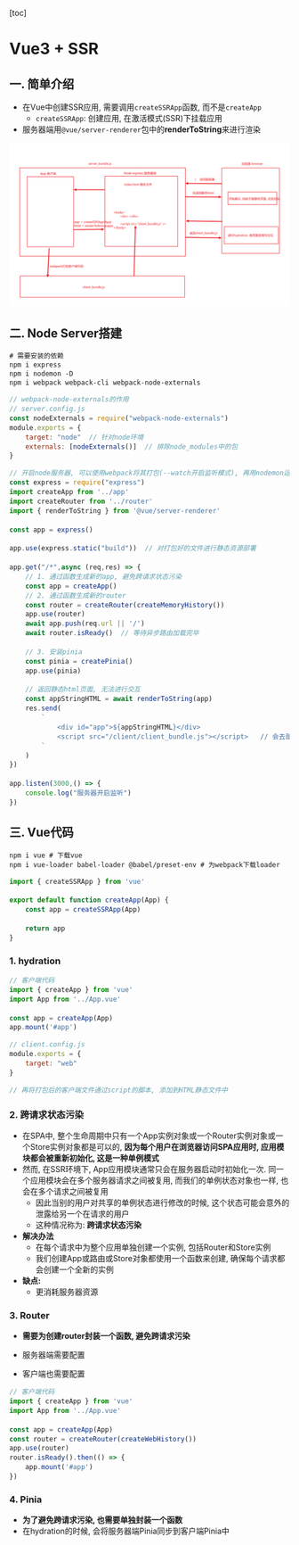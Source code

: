 [toc]

# Vue3 + SSR

## 一. 简单介绍

- 在Vue中创建SSR应用, 需要调用`createSSRApp`函数, 而不是`createApp`
  - `createSSRApp`: 创建应用, 在激活模式(SSR)下挂载应用
- 服务器端用`@vue/server-renderer`包中的**renderToString**来进行渲染

![Snipaste_2023-01-29_20-55-17](.\图片\Snipaste_2023-01-29_20-55-17.png)

## 二. Node Server搭建

```shell
# 需要安装的依赖
npm i express
npm i nodemon -D
npm i webpack webpack-cli webpack-node-externals 
```

```js
// webpack-node-externals的作用
// server.config.js
const nodeExternals = require("webpack-node-externals")
module.exports = {
    target: "node"  // 针对node环境
    externals: [nodeExternals()]  // 排除node_modules中的包
}
```

```js
// 开启node服务器, 可以使用webpack将其打包(--watch开启监听模式), 再用nodemon运行打包后的文件
const express = require("express")
import createApp from '../app'
import createRouter from '../router'
import { renderToString } from '@vue/server-renderer'

const app = express()

app.use(express.static("build"))  // 对打包好的文件进行静态资源部署

app.get("/*",async (req,res) => {
    // 1. 通过函数生成新的app, 避免跨请求状态污染
    const app = createApp()
    // 2. 通过函数生成新的router
    const router = createRouter(createMemoryHistory())
    app.use(router)
    await app.push(req.url || '/')
    await router.isReady()  // 等待异步路由加载完毕
    
    // 3. 安装pinia
    const pinia = createPinia()
    app.use(pinia)
    
    // 返回静态html页面, 无法进行交互
    const appStringHTML = await renderToString(app)
    res.send(
    	`
    		<div id="app">${appStringHTML}</div>
    		<script src="/client/client_bundle.js"></script>   // 会去部署的静态资源中寻找
    	`
    )
})

app.listen(3000,() => {
    console.log("服务器开启监听")
})
```



## 三. Vue代码

```shell
npm i vue # 下载vue
npm i vue-loader babel-loader @babel/preset-env # 为webpack下载loader
```

```js
import { createSSRApp } from 'vue'

export default function createApp(App) {
    const app = createSSRApp(App)
    
    return app
}
```

### 1. hydration

```js
// 客户端代码
import { createApp } from 'vue'
import App from '../App.vue'

const app = createApp(App)
app.mount('#app')
```

```js
// client.config.js
module.exports = {
    target: "web"
}
```

```js
// 再将打包后的客户端文件通过script的脚本, 添加到HTML静态文件中
```



### 2. 跨请求状态污染

- 在SPA中, 整个生命周期中只有一个App实例对象或一个Router实例对象或一个Store实例对象都是可以的, **因为每个用户在浏览器访问SPA应用时, 应用模块都会被重新初始化, 这是一种单例模式**
- 然而, 在SSR环境下, App应用模块通常只会在服务器启动时初始化一次. 同一个应用模块会在多个服务器请求之间被复用, 而我们的单例状态对象也一样, 也会在多个请求之间被复用
  - 因此当别的用户对共享的单例状态进行修改的时候, 这个状态可能会意外的泄露给另一个在请求的用户
  - 这种情况称为: **跨请求状态污染**
- **解决办法**
  - 在每个请求中为整个应用单独创建一个实例, 包括Router和Store实例
  - 我们创建App或路由或Store对象都使用一个函数来创建, 确保每个请求都会创建一个全新的实例
- **缺点:**
  - 更消耗服务器资源



### 3. Router

- **需要为创建router封装一个函数, 避免跨请求污染**

- 服务器端需要配置
- 客户端也需要配置

```js
// 客户端代码
import { createApp } from 'vue'
import App from '../App.vue'

const app = createApp(App)
const router = createRouter(createWebHistory())
app.use(router)
router.isReady().then(() => {
    app.mount('#app')
})
```



### 4. Pinia

- **为了避免跨请求污染, 也需要单独封装一个函数**
- 在hydration的时候, 会将服务器端Pinia同步到客户端Pinia中